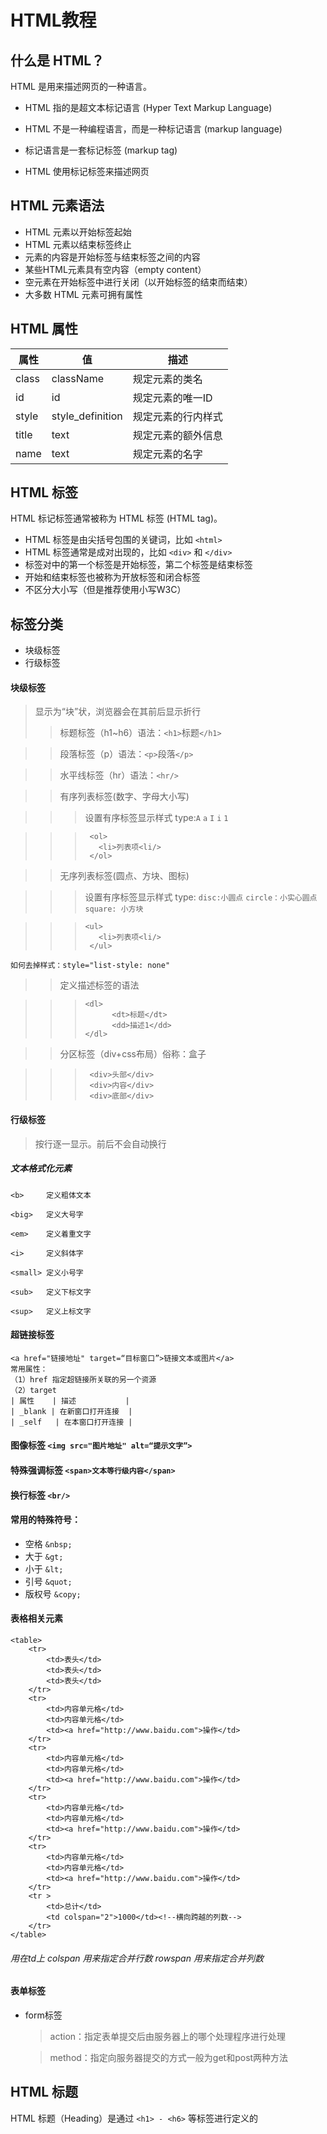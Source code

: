 HTML教程
=======
## 什么是 HTML？

HTML 是用来描述网页的一种语言。

* HTML 指的是超文本标记语言 (Hyper Text Markup Language)

* HTML 不是一种编程语言，而是一种标记语言 (markup language)

* 标记语言是一套标记标签 (markup tag)

* HTML 使用标记标签来描述网页


## HTML 元素语法
* HTML 元素以开始标签起始
* HTML 元素以结束标签终止
* 元素的内容是开始标签与结束标签之间的内容
* 某些HTML元素具有空内容（empty content）
* 空元素在开始标签中进行关闭（以开始标签的结束而结束）
* 大多数 HTML 元素可拥有属性


## HTML 属性
| 属性   | 值               | 描述            |
| ----  | ------           | ------         |
| class | className        | 规定元素的类名    |
| id    | id               | 规定元素的唯一ID  |
| style | style_definition | 规定元素的行内样式 |
| title | text             | 规定元素的额外信息 |
| name  | text             | 规定元素的名字     |

## HTML 标签

HTML 标记标签通常被称为 HTML 标签 (HTML tag)。
* HTML 标签是由尖括号包围的关键词，比如 `<html>`
* HTML 标签通常是成对出现的，比如 `<div>` 和 `</div>`
* 标签对中的第一个标签是开始标签，第二个标签是结束标签
* 开始和结束标签也被称为开放标签和闭合标签
* 不区分大小写（但是推荐使用小写W3C）

## 标签分类
* 块级标签
* 行级标签

#### 块级标签

> 显示为“块”状，浏览器会在其前后显示折行
>> 标题标签（h1~h6）语法：`<h1>`标题`</h1>`

>> 段落标签（p）语法：`<p>`段落`</p>`

>> 水平线标签（hr）语法：`<hr/>`

>> 有序列表标签(数字、字母大小写)

>>> 设置有序标签显示样式 type:`A` `a` `I` `i` `1`

>>>   	 <ol>
>>>  	   <li>列表项<li/>
>>>      </ol>

>> 无序列表标签(圆点、方块、图标)

>>> 设置有序标签显示样式 type: `disc:小圆点` `circle：小实心圆点` `square: 小方块`

>>>   	<ul>
>>>  	   <li>列表项<li/>
>>>      </ul>

`如何去掉样式：style="list-style: none"`

>> 定义描述标签的语法

>>>  	<dl>
>>>   	      <dt>标题</dt>
>>>   	      <dd>描述1</dd>
>>>   	</dl>

>> 分区标签（div+css布局）俗称：盒子

>>>      <div>头部</div>
>>>      <div>内容</div>
>>>      <div>底部</div>

#### 行级标签

> 按行逐一显示。前后不会自动换行

##### 文本格式化元素

`<b>	 定义粗体文本`

`<big>	 定义大号字`
 
`<em>	 定义着重文字`
 
`<i>	 定义斜体字` 

`<small> 定义小号字` 

`<sub>   定义下标文字` 

`<sup>	 定义上标文字` 

#### 超链接标签

    <a href="链接地址" target=“目标窗口”>链接文本或图片</a>
    常用属性：
    （1）href 指定超链接所关联的另一个资源
    （2）target
    | 属性    | 描述           |
    | _blank | 在新窗口打开连接  |
    | _self   | 在本窗口打开连接 |
    
#### 图像标签 `<img src="图片地址" alt=“提示文字”>`
#### 特殊强调标签 `<span>文本等行级内容</span>`
#### 换行标签 `<br/>`
#### 常用的特殊符号：
*  空格	 `&nbsp;`
*  大于	 `&gt;`
*  小于	 `&lt;`
*  引号	 `&quot;`
*  版权号 `&copy;`

#### 表格相关元素

```
<table>
    <tr>
        <td>表头</td>
        <td>表头</td>
        <td>表头</td>
    </tr>
    <tr>
        <td>内容单元格</td>
        <td>内容单元格</td>
        <td><a href="http://www.baidu.com">操作</td>
    </tr>
    <tr>
        <td>内容单元格</td>
        <td>内容单元格</td>
        <td><a href="http://www.baidu.com">操作</td>
    </tr>
    <tr>
        <td>内容单元格</td>
        <td>内容单元格</td>
        <td><a href="http://www.baidu.com">操作</td>
    </tr>
    <tr>
        <td>内容单元格</td>
        <td>内容单元格</td>
        <td><a href="http://www.baidu.com">操作</td>
    </tr>
    <tr >
        <td>总计</td>
        <td colspan="2">1000</td><!--横向跨越的列数-->
    </tr>
</table>
```
###### 用在td上 colspan 用来指定合并行数 rowspan 用来指定合并列数

#### 表单标签

* form标签 

    > action：指定表单提交后由服务器上的哪个处理程序进行处理

    > method：指定向服务器提交的方式一般为get和post两种方法

 


## HTML 标题
HTML 标题（Heading）是通过 `<h1> - <h6>` 等标签进行定义的


